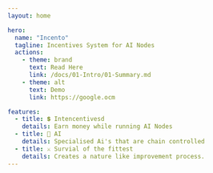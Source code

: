 ```yaml
---
layout: home

hero:
  name: "Incento"
  tagline: Incentives System for AI Nodes 
  actions:
    - theme: brand
      text: Read Here
      link: /docs/01-Intro/01-Summary.md
    - theme: alt
      text: Demo
      link: https://google.ocm

features:
  - title: 💲 Intencentivesd
    details: Earn money while running AI Nodes
  - title: 🧠 AI  
    details: Specialised Ai's that are chain controlled
  - title: ⚔️ Survial of the fittest 
    details: Creates a nature like improvement process.
---
```


